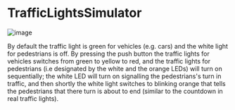 # TrafficLightsSimulator
![image](https://github.com/user-attachments/assets/d5ac0684-bfd0-4462-92e5-9f4de34aa247)


By default the traffic light is green for vehicles (e.g. cars) and the white light for pedestrians is off. By pressing the push button the traffic lights for vehicles switches from green to yellow to red, and the traffic lights for pedestrians (i.e designated by the white and the orange LEDs) will turn on sequentially; the white LED will turn on signalling the pedestrians's turn in traffic, and then shortly the white light switches to blinking orange that tells the pedestrians that there turn is about to end (similar to the countdown in real traffic lights).

